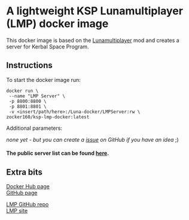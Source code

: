 # A lightweight KSP Lunamultiplayer (LMP) docker image
This docker image is based on the [Lunamultiplayer](https://github.com/LunaMultiplayer/LunaMultiplayer) mod and creates a server for Kerbal Space Program.

## Instructions
To start the docker image run:

```
docker run \
 --name "LMP Server" \
 -p 8800:8800 \
 -p 8801:8801 \
 -v <insert/path/here>:/Luna-docker/LMPServer:rw \
zocker160/ksp-lmp-docker:latest
```

Additional parameters:

*none yet - but you can create a [issue](https://github.com/zocker-160/KSP-LMP-docker/issues) on GitHub if you have an idea* ;)

#### The public server list can be found [here](http://lunamultiplayer.com/pages/releaseservers.html).

## Extra bits
[Docker Hub page](https://hub.docker.com/r/zocker160/ksp-lmp-docker/)  
[GitHub page](https://github.com/zocker-160/KSP-LMP-docker)

[LMP GitHub repo](https://github.com/LunaMultiplayer/LunaMultiplayer)  
[LMP site](http://lunamultiplayer.com/)

